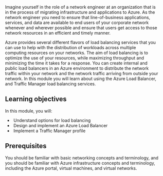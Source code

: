 

Imagine yourself in the role of a network engineer at an organization that is in the process of migrating infrastructure and applications to Azure. As the network engineer you need to ensure that line-of-business applications, services, and data are available to end users of your corporate network whenever and wherever possible and ensure that users get access to those network resources in an efficient and timely manner. 

Azure provides several different flavors of load balancing services that you can use to help with the distribution of workloads across multiple computing resources on your networks. The aim of load balancing is to optimize the use of your resources, while maximizing throughput and minimizing the time it takes for a response. You can create internal and public load balancers in an Azure environment to distribute the network traffic within your network and the network traffic arriving from outside your network. In this module you will learn about using the Azure Load Balancer, and Traffic Manager load balancing services.

## Learning objectives

In this module, you will:

- ​    Understand options for load balancing
- ​    Design and implement an Azure Load Balancer
- ​    Implement a Traffic Manager profile

## Prerequisites

You should be familiar with basic networking concepts and terminology, and you should be familiar with Azure infrastructure concepts and terminology, including the Azure portal, virtual machines, and virtual networks.